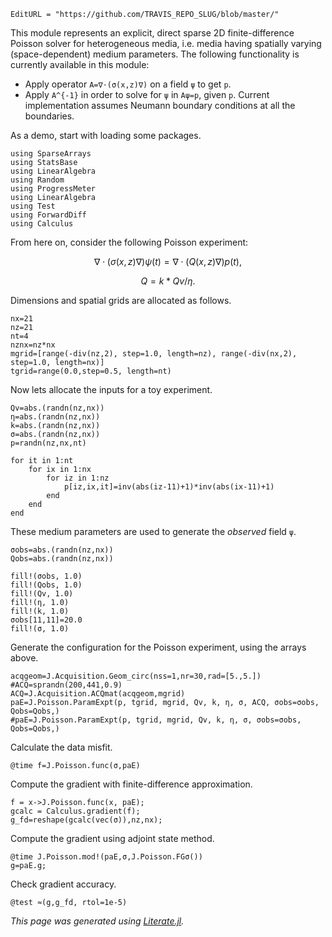 ```@meta
EditURL = "https://github.com/TRAVIS_REPO_SLUG/blob/master/"
```

This module represents an explicit, direct sparse 2D finite-difference Poisson solver for heterogeneous media,
i.e. media having spatially varying (space-dependent) medium parameters.
The following functionality is currently available in this module:
* Apply operator ``A=∇⋅(σ(x,z)∇)`` on a field ``ψ`` to get ``p``.
* Apply ``A^{-1}`` in order to solve for ``ψ`` in ``Aψ=p``, given ``p``.
Current implementation assumes Neumann boundary conditions at all the boundaries.

As a demo, start with loading some packages.

```@example adj_state_expt
using SparseArrays
using StatsBase
using LinearAlgebra
using Random
using ProgressMeter
using LinearAlgebra
using Test
using ForwardDiff
using Calculus
```

From here on, consider the following Poisson experiment:
```math
∇⋅(σ(x,z)∇) ψ(t) = ∇⋅(Q(x,z)∇) p(t),
```
```math
Q = k * Qv / η.
```
Dimensions and spatial grids are allocated as follows.

```@example adj_state_expt
nx=21
nz=21
nt=4
nznx=nz*nx
mgrid=[range(-div(nz,2), step=1.0, length=nz), range(-div(nx,2), step=1.0, length=nx)]
tgrid=range(0.0,step=0.5, length=nt)
```

Now lets allocate the inputs for a toy experiment.

```@example adj_state_expt
Qv=abs.(randn(nz,nx))
η=abs.(randn(nz,nx))
k=abs.(randn(nz,nx))
σ=abs.(randn(nz,nx))
p=randn(nz,nx,nt)

for it in 1:nt
	for ix in 1:nx
		for iz in 1:nz
			p[iz,ix,it]=inv(abs(iz-11)+1)*inv(abs(ix-11)+1)
		end
	end
end
```

These medium parameters are used to generate the *observed* field ``ψ``.

```@example adj_state_expt
σobs=abs.(randn(nz,nx))
Qobs=abs.(randn(nz,nx))

fill!(σobs, 1.0)
fill!(Qobs, 1.0)
fill!(Qv, 1.0)
fill!(η, 1.0)
fill!(k, 1.0)
σobs[11,11]=20.0
fill!(σ, 1.0)
```

Generate the configuration for the Poisson experiment, using the arrays above.

```@example adj_state_expt
acqgeom=J.Acquisition.Geom_circ(nss=1,nr=30,rad=[5.,5.])
#ACQ=sprandn(200,441,0.9)
ACQ=J.Acquisition.ACQmat(acqgeom,mgrid)
paE=J.Poisson.ParamExpt(p, tgrid, mgrid, Qv, k, η, σ, ACQ, σobs=σobs, Qobs=Qobs,)
#paE=J.Poisson.ParamExpt(p, tgrid, mgrid, Qv, k, η, σ, σobs=σobs, Qobs=Qobs,)
```

Calculate the data misfit.

```@example adj_state_expt
@time f=J.Poisson.func(σ,paE)
```

Compute the gradient with finite-difference approximation.

```@example adj_state_expt
f = x->J.Poisson.func(x, paE);
gcalc = Calculus.gradient(f);
g_fd=reshape(gcalc(vec(σ)),nz,nx);
```

Compute the gradient using adjoint state method.

```@example adj_state_expt
@time J.Poisson.mod!(paE,σ,J.Poisson.FGσ())
g=paE.g;
```

Check gradient accuracy.

```@example adj_state_expt
@test ≈(g,g_fd, rtol=1e-5)
```

*This page was generated using [Literate.jl](https://github.com/fredrikekre/Literate.jl).*

